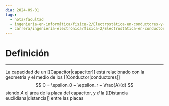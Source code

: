 ```yaml
---
dia: 2024-09-01
tags:
  - nota/facultad
  - ingeniería-en-informática/fisica-2/Electrostática-en-conductores-y-dieléctricos
  - carrera/ingeniería-electrónica/fisica-2/Electrostática-en-conductores-y-dieléctricos
---
```

# Definición
---
La capacidad de un [[Capacitor|capacitor]] está relacionado con la geometría y el medio de los [[Conductor|conductores]] $$ C = \epsilon_0 ~ \epsilon_r ~ \frac{A}{d} $$ siendo $A$ el área de la placa del capacitor, y $d$ la [[Distancia euclidiana|distancia]] entre las placas